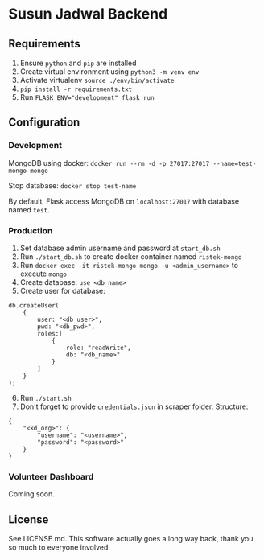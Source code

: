 # Susun Jadwal Backend

## Requirements

1. Ensure `python` and `pip` are installed
2. Create virtual environment using `python3 -m venv env`
3. Activate virtualenv `source ./env/bin/activate`
4. `pip install -r requirements.txt`
5. Run `FLASK_ENV="development" flask run`

## Configuration

### Development

MongoDB using docker:
`docker run --rm -d -p 27017:27017 --name=test-mongo mongo`

Stop database:
`docker stop test-name`

By default, Flask access MongoDB on `localhost:27017` with database named `test`.

### Production

1. Set database admin username and password at `start_db.sh`
2. Run `./start_db.sh` to create docker container named `ristek-mongo`
3. Run `docker exec -it ristek-mongo mongo -u <admin_username>` to execute `mongo`
4. Create database: `use <db_name>`
5. Create user for database:

```
db.createUser(
    {
        user: "<db_user>",
        pwd: "<db_pwd>",
        roles:[
            {
                role: "readWrite",
                db: "<db_name>"
            }
        ]
    }
);
```

6. Run `./start.sh`
7. Don't forget to provide `credentials.json` in scraper folder. Structure:

```
{
    "<kd_org>": {
        "username": "<username>",
        "password": "<password>"
    }
}
```

### Volunteer Dashboard

Coming soon.

## License

See LICENSE.md. This software actually goes a long way back, thank you so much to everyone involved.
